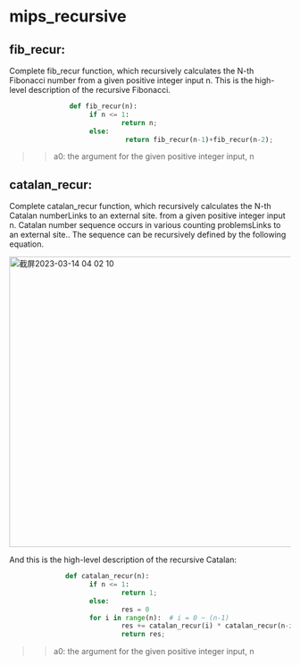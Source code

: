# mips_recursive
## fib_recur:
Complete fib_recur function, which recursively calculates the N-th Fibonacci number from a given positive integer input n. This is the high-level description of the recursive Fibonacci.

```python
	           def fib_recur(n):
                   	if n <= 1:
                        	return n;
                   	else:
                        	 return fib_recur(n-1)+fib_recur(n-2);
```
>> a0: the argument for the given positive integer input, n

## catalan_recur:
Complete catalan_recur function, which recursively calculates the N-th Catalan numberLinks to an external site. from a given positive integer input n. Catalan number sequence occurs in various counting problemsLinks to an external site.. The sequence can be recursively defined by the following equation.

<img width="520" alt="截屏2023-03-14 04 02 10" src="https://user-images.githubusercontent.com/71242774/224981776-a0a10eeb-62e6-4905-a37e-f29550fa4969.png">

 And this is the high-level description of the recursive Catalan:
```python
	          def catalan_recur(n):
                  	if n <= 1:
                      		return 1;
                 	else:
                      		res = 0
                  	for i in range(n):  # i = 0 ~ (n-1)
                      		res += catalan_recur(i) * catalan_recur(n-i-1)
                      		return res;
```
>> a0: the argument for the given positive integer input, n
